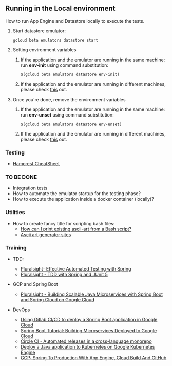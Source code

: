 ## Running in the Local environment
How to run App Engine and Datastore locally to execute the tests. 
1.  Start datastore emulator: 
    ```console
    gcloud beta emulators datastore start
    ```

2.  Setting environment variables
    1. If the application and the emulator are running in the same machine: run **env-init** using command substitution:
        ```console
        $(gcloud beta emulators datastore env-init)
        ```
    2. If the application and the emulator are running in different machines, please check [this](https://cloud.google.com/datastore/docs/tools/datastore-emulator#manually_setting_the_variables) out.
    
3.  Once you're done, remove the environment variables
    1. If the application and the emulator are running in the same machine: run **env-unset** using command substitution: 
        ```console
        $(gcloud beta emulators datastore env-unset)
        ```
    2. If the application and the emulator are running in different machines, please check [this](https://cloud.google.com/datastore/docs/tools/datastore-emulator#manually_removing_the_variables) out.

### Testing
- [Hamcrest CheatSheet](https://www.marcphilipp.de/downloads/posts/2013-01-02-hamcrest-quick-reference/Hamcrest-1.3.pdf)
   
### TO BE DONE
- Integration tests
- How to automate the emulator startup for the testing phase?
- How to execute the application inside a docker container (locally)?

### Utilities
- How to create fancy title for scripting bash files:
  - [How can I print existing ascii-art from a Bash script?](https://askubuntu.com/questions/690926/how-can-i-print-existing-ascii-art-from-a-bash-script)
  - [Ascii art generator sites](https://askubuntu.com/a/993510)

### Training
- TDD:
  - [Pluralsight- Effective Automated Testing with Spring](https://app.pluralsight.com/course-player?clipId=91b03d84-5432-459d-b696-9ffe35ebece8)
  - [Pluralsight - TDD with Spring and JUnit 5](https://app.pluralsight.com/course-player?clipId=13679ca7-ba35-42a6-81d1-8f77ba36687f)
  
- GCP and Spring Boot
  - [Pluralsight - Building Scalable Java Microservices with Spring Boot and Spring Cloud on Google Cloud](https://app.pluralsight.com/course-player?clipId=85242777-7a3a-4d98-baca-ecf970ff04c2)
  
- DevOps
  - [Using Gitlab CI/CD to deploy a Spring Boot application in Google Cloud](https://medium.com/@lars.willemsens/using-gitlab-ci-cd-to-deploy-a-spring-boot-application-in-google-cloud-3b22474e3ffc)
  - [Spring Boot Tutorial: Building Microservices Deployed to Google Cloud](https://www.infoq.com/articles/spring-boot-tutorial/)
  - [Circle CI - Automated releases in a cross-language monorepo](https://systemseed.com/blog/automated-releases-cross-language-monorepo)
  - [Deploy a Java application to Kubernetes on Google Kubernetes Engine](https://codelabs.developers.google.com/codelabs/cloud-springboot-kubernetes/index.html?index=..%2F..index#4)
  - [GCP: Spring To Production With App Engine, Cloud Build And GitHub](https://medium.com/google-cloud/gcp-deploying-to-app-engine-from-github-using-cloud-build-df2582f968c7)
